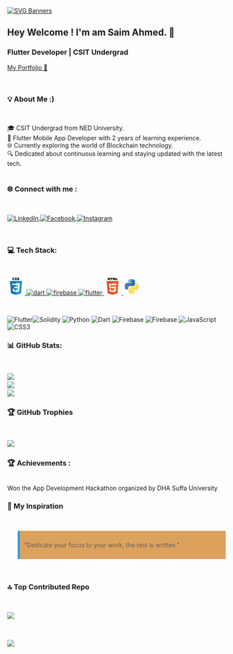 [![SVG Banners](https://svg-banners.vercel.app/api?type=glitch&text1=Debugging%20Life🤹&width=1200&height=500)](https://github.com/Akshay090/svg-banners)


## Hey Welcome ! I'm am  Saim Ahmed. 👋
### Flutter Developer | CSIT Undergrad

<a href="https://devsaim.netlify.app" target="_blank">My Portfolio 🌟</a>

<br>

### 💡 About Me :)
<br>

🎓 CSIT Undergrad from NED University.<br>📱 Flutter Mobile App Developer with 2 years of learning experience.<br>🌐 Currently exploring the world of Blockchain technology.<br>🔍 Dedicated about continuous learning and staying updated with the latest tech. <br><br>

### 🌐 Connect with me :
<br>
<p align="left">
  <a href="https://linkedin.com/in/saim22ahmed" target="_blank">
    <img align="center" src="https://raw.githubusercontent.com/rahuldkjain/github-profile-readme-generator/master/src/images/icons/Social/linked-in-alt.svg" alt="LinkedIn" height="30" width="40" />
  </a>
  <a href="https://www.facebook.com/profile.php?id=100034412843960&mibextid=zbwkwl" target="_blank">
    <img align="center" src="https://raw.githubusercontent.com/rahuldkjain/github-profile-readme-generator/master/src/images/icons/Social/facebook.svg" alt="Facebook" height="30" width="40" />
  </a>
  <a href="https://www.instagram.com/saim.ahmed_22?igsh=azgzamz4mxdsyxe5" target="_blank">
    <img align="center" src="https://raw.githubusercontent.com/rahuldkjain/github-profile-readme-generator/master/src/images/icons/Social/instagram.svg" alt="Instagram" height="30" width="40" />
  </a>
</p>
<br>


### 💻 Tech Stack:
<br>
 <p align="left"> <a href="https://www.w3schools.com/css/" target="_blank" rel="noreferrer"> <img src="https://raw.githubusercontent.com/devicons/devicon/master/icons/css3/css3-original-wordmark.svg" alt="css3" width="40" height="40"/> </a> <a href="https://dart.dev" target="_blank" rel="noreferrer"> <img src="https://www.vectorlogo.zone/logos/dartlang/dartlang-icon.svg" alt="dart" width="40" height="40"/> </a> <a href="https://firebase.google.com/" target="_blank" rel="noreferrer"> <img src="https://www.vectorlogo.zone/logos/firebase/firebase-icon.svg" alt="firebase" width="40" height="40"/> </a> <a href="https://flutter.dev" target="_blank" rel="noreferrer"> <img src="https://www.vectorlogo.zone/logos/flutterio/flutterio-icon.svg" alt="flutter" width="40" height="40"/> </a> <a href="https://www.w3.org/html/" target="_blank" rel="noreferrer"> <img src="https://raw.githubusercontent.com/devicons/devicon/master/icons/html5/html5-original-wordmark.svg" alt="html5" width="40" height="40"/> </a> <a href="https://www.python.org" target="_blank" rel="noreferrer"> <img src="https://raw.githubusercontent.com/devicons/devicon/master/icons/python/python-original.svg" alt="python" width="40" height="40"/> </a> </p>
 <br>

 ![Flutter](https://img.shields.io/badge/Flutter-%2302569B.svg?style=for-the-badge&logo=Flutter&logoColor=white)![Solidity](https://img.shields.io/badge/Solidity-%23363636.svg?style=for-the-badge&logo=solidity&logoColor=white) ![Python](https://img.shields.io/badge/python-3670A0?style=for-the-badge&logo=python&logoColor=ffdd54) ![Dart](https://img.shields.io/badge/dart-%230175C2.svg?style=for-the-badge&logo=dart&logoColor=white) ![Firebase](https://img.shields.io/badge/firebase-%23039BE5.svg?style=for-the-badge&logo=firebase) ![Firebase](https://img.shields.io/badge/Firebase-039BE5?style=for-the-badge&logo=Firebase&logoColor=white) ![JavaScript](https://img.shields.io/badge/javascript-%23323330.svg?style=for-the-badge&logo=javascript&logoColor=%23F7DF1E) ![CSS3](https://img.shields.io/badge/css3-%231572B6.svg?style=for-the-badge&logo=css3&logoColor=white)
<br>
### 📊 GitHub Stats:
<br>

![](https://github-readme-stats.vercel.app/api?username=Saim22Ahmed&theme=merko&hide_border=false&include_all_commits=true&count_private=true)<br>
![](https://github-readme-streak-stats.herokuapp.com/?user=Saim22Ahmed&theme=merko&hide_border=false)<br>
![](https://github-readme-stats.vercel.app/api/top-langs/?username=Saim22Ahmed&theme=merko&hide_border=false&include_all_commits=true&count_private=true&layout=compact)
<br>
### 🏆 GitHub Trophies
<br>

![](https://github-profile-trophy.vercel.app/?username=Saim22Ahmed&theme=radical&no-frame=true&no-bg=false&margin-w=4)
<br>

### 🏆 Achievements :
<br>
 Won the App Development Hackathon organized by DHA Suffa University 
<br>

###  🌟 My Inspiration
<br>
<blockquote style="background-color: #dda15e; padding: 10px; border-left: 5px solid #3498db;">  <p>"Dedicate your focus to your work, the rest is written."</p>  </blockquote>
<br>

### 🔝 Top Contributed Repo
<br>

![](https://github-contributor-stats.vercel.app/api?username=Saim22Ahmed&limit=5&theme=radical&combine_all_yearly_contributions=true)

<br>

![](https://komarev.com/ghpvc/?username=your-github-username&label=PROFILE+VIEWS)

